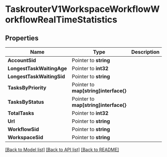 # TaskrouterV1WorkspaceWorkflowWorkflowRealTimeStatistics

## Properties

Name | Type | Description | Notes
------------ | ------------- | ------------- | -------------
**AccountSid** | Pointer to **string** |  |
**LongestTaskWaitingAge** | Pointer to **int32** |  |
**LongestTaskWaitingSid** | Pointer to **string** |  |
**TasksByPriority** | Pointer to **map[string]interface{}** |  |
**TasksByStatus** | Pointer to **map[string]interface{}** |  |
**TotalTasks** | Pointer to **int32** |  |
**Url** | Pointer to **string** |  |
**WorkflowSid** | Pointer to **string** |  |
**WorkspaceSid** | Pointer to **string** |  |

[[Back to Model list]](../README.md#documentation-for-models) [[Back to API list]](../README.md#documentation-for-api-endpoints) [[Back to README]](../README.md)



